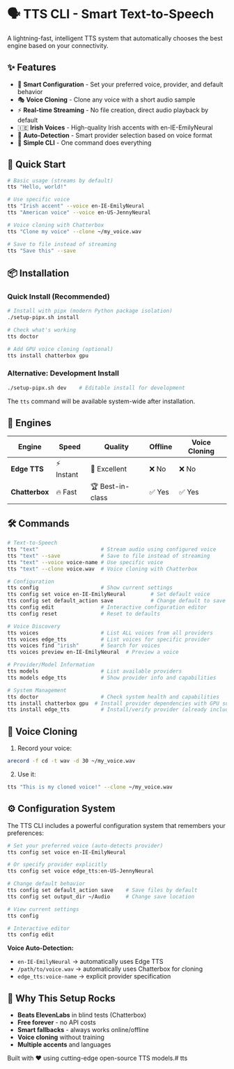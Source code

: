 # 🗣️ TTS CLI - Smart Text-to-Speech

A lightning-fast, intelligent TTS system that automatically chooses the best engine based on your connectivity.

## ✨ Features

- 🔧 **Smart Configuration** - Set your preferred voice, provider, and default behavior
- 🎭 **Voice Cloning** - Clone any voice with a short audio sample
- ⚡ **Real-time Streaming** - No file creation, direct audio playback by default
- 🇮🇪 **Irish Voices** - High-quality Irish accents with en-IE-EmilyNeural
- 🚀 **Auto-Detection** - Smart provider selection based on voice format
- 🔧 **Simple CLI** - One command does everything

## 🚀 Quick Start

```bash
# Basic usage (streams by default)
tts "Hello, world!"

# Use specific voice
tts "Irish accent" --voice en-IE-EmilyNeural
tts "American voice" --voice en-US-JennyNeural

# Voice cloning with Chatterbox
tts "Clone my voice" --clone ~/my_voice.wav

# Save to file instead of streaming
tts "Save this" --save
```

## 📦 Installation

### Quick Install (Recommended)
```bash
# Install with pipx (modern Python package isolation)
./setup-pipx.sh install

# Check what's working
tts doctor

# Add GPU voice cloning (optional)
tts install chatterbox gpu
```

### Alternative: Development Install
```bash
./setup-pipx.sh dev    # Editable install for development
```

The `tts` command will be available system-wide after installation.

## 🎯 Engines

| Engine | Speed | Quality | Offline | Voice Cloning |
|--------|-------|---------|---------|---------------|
| **Edge TTS** | ⚡ Instant | 🌟 Excellent | ❌ No | ❌ No |
| **Chatterbox** | 🔥 Fast | 🏆 Best-in-class | ✅ Yes | ✅ Yes |

## 🛠️ Commands

```bash
# Text-to-Speech
tts "text"                    # Stream audio using configured voice
tts "text" --save             # Save to file instead of streaming
tts "text" --voice voice-name # Use specific voice
tts "text" --clone voice.wav  # Voice cloning with Chatterbox

# Configuration
tts config                    # Show current settings
tts config set voice en-IE-EmilyNeural        # Set default voice
tts config set default_action save            # Change default to save files
tts config edit               # Interactive configuration editor
tts config reset              # Reset to defaults

# Voice Discovery
tts voices                    # List ALL voices from all providers
tts voices edge_tts           # List voices for specific provider
tts voices find "irish"       # Search for voices
tts voices preview en-IE-EmilyNeural  # Preview a voice

# Provider/Model Information
tts models                    # List available providers
tts models edge_tts           # Show provider info and capabilities

# System Management
tts doctor                    # Check system health and capabilities
tts install chatterbox gpu  # Install provider dependencies with GPU support
tts install edge_tts          # Install/verify provider (already included)
```

## 🎤 Voice Cloning

1. Record your voice:
```bash
arecord -f cd -t wav -d 30 ~/my_voice.wav
```

2. Use it:
```bash
tts "This is my cloned voice!" --clone ~/my_voice.wav
```

## ⚙️ Configuration System

The TTS CLI includes a powerful configuration system that remembers your preferences:

```bash
# Set your preferred voice (auto-detects provider)
tts config set voice en-IE-EmilyNeural

# Or specify provider explicitly
tts config set voice edge_tts:en-US-JennyNeural

# Change default behavior
tts config set default_action save    # Save files by default
tts config set output_dir ~/Audio     # Change save location

# View current settings
tts config

# Interactive editor
tts config edit
```

**Voice Auto-Detection:**
- `en-IE-EmilyNeural` → automatically uses Edge TTS
- `/path/to/voice.wav` → automatically uses Chatterbox for cloning
- `edge_tts:voice-name` → explicit provider specification

## 🌟 Why This Setup Rocks

- **Beats ElevenLabs** in blind tests (Chatterbox)
- **Free forever** - no API costs
- **Smart fallbacks** - always works online/offline  
- **Voice cloning** without training
- **Multiple accents** and languages

Built with ❤️ using cutting-edge open-source TTS models.# tts

